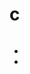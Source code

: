 # c
<!DOCTYPE html>
<html lang="en">
<head>
    <meta charset="UTF-8">
    <meta http-equiv="X-UA-Compatible" content="IE=edge">
    <meta name="viewport" content="width=device-width, initial-scale=1.0">
    <title>Document</title>
    <link rel="stylesheet" href="buoi9.css">
</head>
<body>
    <div class="box1">
        <img src="https://drive.google.com/drive/folders/1soLAUqRj0gl8-kqwgDyfAhmJacVWzGwW?authuser=1" alt="">
        <ul>
            <li class="next"><a href="https://www.facebook.com/profile.php?id=100015493929301"></a></li>
            <li class="pre"><a href="https://www.facebook.com/profile.php?id=100015493929301"></a></li>
        </ul>
    </div>

</body>
</html>
